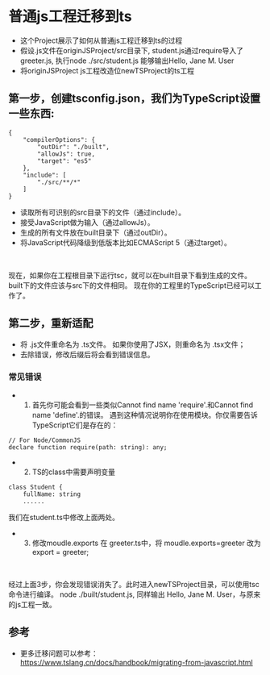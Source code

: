 # 普通js工程迁移到ts
- 这个Project展示了如何从普通js工程迁移到ts的过程
- 假设.js文件在originJSProject/src目录下, student.js通过require导入了greeter.js, 执行node ./src/student.js 能够输出Hello, Jane M. User
- 将originJSProject js工程改造位newTSProject的ts工程 

## 第一步，创建tsconfig.json，我们为TypeScript设置一些东西:
```
{
    "compilerOptions": {
        "outDir": "./built",
        "allowJs": true,
        "target": "es5"
    },
    "include": [
        "./src/**/*"
    ]
}

```

- 读取所有可识别的src目录下的文件（通过include）。
- 接受JavaScript做为输入（通过allowJs）。
- 生成的所有文件放在built目录下（通过outDir）。
- 将JavaScript代码降级到低版本比如ECMAScript 5（通过target）。

<br>

现在，如果你在工程根目录下运行tsc，就可以在built目录下看到生成的文件。 
built下的文件应该与src下的文件相同。 现在你的工程里的TypeScript已经可以工作了。

## 第二步，重新适配
- 将 .js文件重命名为 .ts文件。 如果你使用了JSX，则重命名为 .tsx文件；
- 去除错误，修改后缀后将会看到错误信息。
### 常见错误
- 1. 首先你可能会看到一些类似Cannot find name 'require'.和Cannot find name 'define'.的错误。 遇到这种情况说明你在使用模块。你仅需要告诉TypeScript它们是存在的：
```
// For Node/CommonJS
declare function require(path: string): any;
```

- 2. TS的class中需要声明变量
```
class Student {
    fullName: string
    ......
```
我们在student.ts中修改上面两处。

- 3. 修改moudle.exports
在 greeter.ts中，将 moudle.exports=greeter 改为 export = greeter;

<br>

经过上面3步，你会发现错误消失了。此时进入newTSProject目录，可以使用tsc命令进行编译。
node ./built/student.js, 同样输出 Hello, Jane M. User，与原来的js工程一致。 

## 参考
- 更多迁移问题可以参考：https://www.tslang.cn/docs/handbook/migrating-from-javascript.html